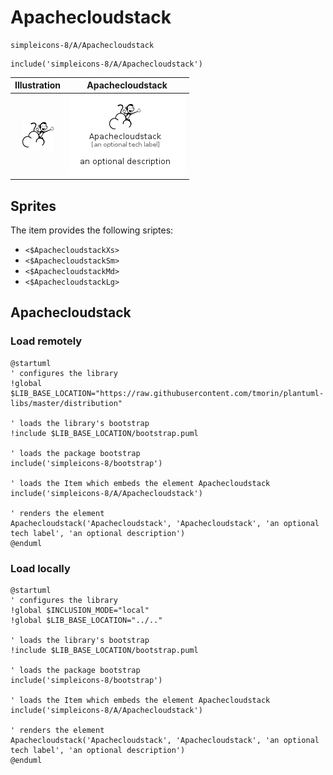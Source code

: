 # Apachecloudstack


```text
simpleicons-8/A/Apachecloudstack
```

```text
include('simpleicons-8/A/Apachecloudstack')
```



| Illustration | Apachecloudstack |
| :---: | :---: |
| ![illustration for Illustration](../../simpleicons-8/A/Apachecloudstack.png) | ![illustration for Apachecloudstack](../../simpleicons-8/A/Apachecloudstack.Local.png) |



## Sprites
The item provides the following sriptes:

- `<$ApachecloudstackXs>`
- `<$ApachecloudstackSm>`
- `<$ApachecloudstackMd>`
- `<$ApachecloudstackLg>`





## Apachecloudstack

### Load remotely
```plantuml
@startuml
' configures the library
!global $LIB_BASE_LOCATION="https://raw.githubusercontent.com/tmorin/plantuml-libs/master/distribution"

' loads the library's bootstrap
!include $LIB_BASE_LOCATION/bootstrap.puml

' loads the package bootstrap
include('simpleicons-8/bootstrap')

' loads the Item which embeds the element Apachecloudstack
include('simpleicons-8/A/Apachecloudstack')

' renders the element
Apachecloudstack('Apachecloudstack', 'Apachecloudstack', 'an optional tech label', 'an optional description')
@enduml
```

### Load locally
```plantuml
@startuml
' configures the library
!global $INCLUSION_MODE="local"
!global $LIB_BASE_LOCATION="../.."

' loads the library's bootstrap
!include $LIB_BASE_LOCATION/bootstrap.puml

' loads the package bootstrap
include('simpleicons-8/bootstrap')

' loads the Item which embeds the element Apachecloudstack
include('simpleicons-8/A/Apachecloudstack')

' renders the element
Apachecloudstack('Apachecloudstack', 'Apachecloudstack', 'an optional tech label', 'an optional description')
@enduml
```

